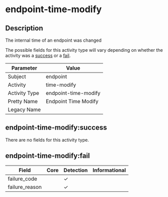 endpoint-time-modify
====================

Description
-----------
The internal time of an endpoint was changed

The possible fields for this activity type will vary depending on whether the activity was a [success](#endpoint-time-modifysuccess) or a [fail](#endpoint-time-modifyfail).

| Parameter     | Value                |
| ------------- | -------------------- |
| Subject       | endpoint             |
| Activity      | time-modify          |
| Activity Type | endpoint-time-modify |
| Pretty Name   | Endpoint Time Modify |
| Legacy Name   |                      |

endpoint-time-modify:success
----------------------------

There are no fields for this activity type.


endpoint-time-modify:fail
-------------------------

| Field          | Core | Detection | Informational |
| -------------- | ---- | --------- | ------------- |
| failure_code   |      | &#10003;  |               |
| failure_reason |      | &#10003;  |               |